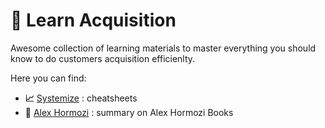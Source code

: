 # 🧭 Learn Acquisition

Awesome collection of learning materials to master everything you should know to do customers acquisition efficienlty.

Here you can find:

- __:chart_with_upwards_trend:__ [Systemize](./cheatsheet/readme.md) : cheatsheets
- 📙 [Alex Hormozi](./hormozi.md) : summary on Alex Hormozi Books
